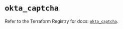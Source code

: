 # `okta_captcha`

Refer to the Terraform Registry for docs: [`okta_captcha`](https://registry.terraform.io/providers/okta/okta/4.13.0/docs/resources/captcha).
